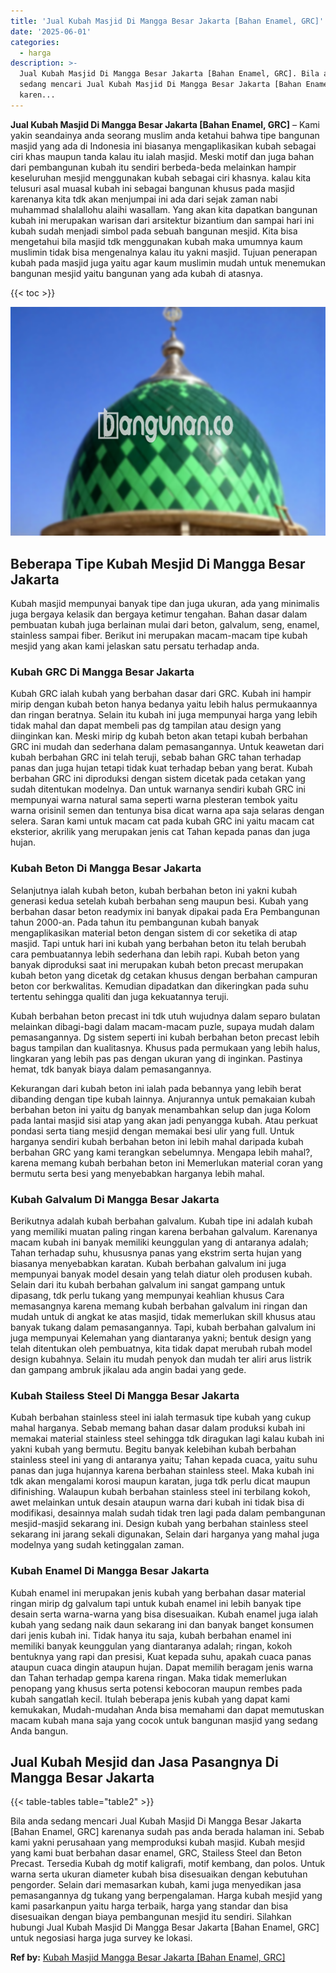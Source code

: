 ```yaml
---
title: 'Jual Kubah Masjid Di Mangga Besar Jakarta [Bahan Enamel, GRC]'
date: '2025-06-01'
categories:
  - harga
description: >-
  Jual Kubah Masjid Di Mangga Besar Jakarta [Bahan Enamel, GRC]. Bila anda
  sedang mencari Jual Kubah Masjid Di Mangga Besar Jakarta [Bahan Enamel, GRC]
  karen...
---
```


**Jual Kubah Masjid Di Mangga Besar Jakarta \[Bahan Enamel, GRC\]** – Kami yakin seandainya anda seorang muslim anda ketahui bahwa tipe bangunan masjid yang ada di Indonesia ini biasanya mengaplikasikan kubah sebagai ciri khas maupun tanda kalau itu ialah masjid. Meski motif dan juga bahan dari pembangunan kubah itu sendiri berbeda-beda melainkan hampir keseluruhan mesjid menggunakan kubah sebagai ciri khasnya. kalau kita telusuri asal muasal kubah ini sebagai bangunan khusus pada masjid karenanya kita tdk akan menjumpai ini ada dari sejak zaman nabi muhammad shalallohu alaihi wasallam. Yang akan kita dapatkan bangunan kubah ini merupakan warisan dari arsitektur bizantium dan sampai hari ini kubah sudah menjadi simbol pada sebuah bangunan mesjid. Kita bisa mengetahui bila masjid tdk menggunakan kubah maka umumnya kaum muslimin tidak bisa mengenalnya kalau itu yakni masjid. Tujuan penerapan kubah pada masjid juga yaitu agar kaum muslimin mudah untuk menemukan bangunan mesjid yaitu bangunan yang ada kubah di atasnya.

{{< toc >}}

![Jual Kubah Masjid Di Mangga Besar Jakarta [Bahan Enamel, GRC]](/images/jual-kubah-masjid-43.png)

## Beberapa Tipe Kubah Mesjid Di Mangga Besar Jakarta

Kubah masjid mempunyai banyak tipe dan juga ukuran, ada yang minimalis juga bergaya kelasik dan bergaya ketimur tengahan. Bahan dasar dalam pembuatan kubah juga berlainan mulai dari beton, galvalum, seng, enamel, stainless sampai fiber. Berikut ini merupakan macam-macam tipe kubah mesjid yang akan kami jelaskan satu persatu terhadap anda.

### Kubah GRC Di Mangga Besar Jakarta

Kubah GRC ialah kubah yang berbahan dasar dari GRC. Kubah ini hampir mirip dengan kubah beton hanya bedanya yaitu lebih halus permukaannya dan ringan beratnya. Selain itu kubah ini juga mempunyai harga yang lebih tidak mahal dan dapat membeli pas dg tampilan atau design yang diinginkan kan. Meski mirip dg kubah beton akan tetapi kubah berbahan GRC ini mudah dan sederhana dalam pemasangannya. Untuk keawetan dari kubah berbahan GRC ini telah teruji, sebab bahan GRC tahan terhadap panas dan juga hujan tetapi tidak kuat terhadap beban yang berat. Kubah berbahan GRC ini diproduksi dengan sistem dicetak pada cetakan yang sudah ditentukan modelnya. Dan untuk warnanya sendiri kubah GRC ini mempunyai warna natural sama seperti warna plesteran tembok yaitu warna orisinil semen dan tentunya bisa dicat warna apa saja selaras dengan selera. Saran kami untuk macam cat pada kubah GRC ini yaitu macam cat eksterior, akrilik yang merupakan jenis cat Tahan kepada panas dan juga hujan.

### Kubah Beton Di Mangga Besar Jakarta

Selanjutnya ialah kubah beton, kubah berbahan beton ini yakni kubah generasi kedua setelah kubah berbahan seng maupun besi. Kubah yang berbahan dasar beton readymix ini banyak dipakai pada Era Pembangunan tahun 2000-an. Pada tahun itu pembangunan kubah banyak mengaplikasikan material beton dengan sistem di cor seketika di atap masjid. Tapi untuk hari ini kubah yang berbahan beton itu telah berubah cara pembuatannya lebih sederhana dan lebih rapi. Kubah beton yang banyak diproduksi saat ini merupakan kubah beton precast merupakan kubah beton yang dicetak dg cetakan khusus dengan berbahan campuran beton cor berkwalitas. Kemudian dipadatkan dan dikeringkan pada suhu tertentu sehingga qualiti dan juga kekuatannya teruji.

Kubah berbahan beton precast ini tdk utuh wujudnya dalam separo bulatan melainkan dibagi-bagi dalam macam-macam puzle, supaya mudah dalam pemasangannya. Dg sistem seperti ini kubah berbahan beton precast lebih bagus tampilan dan kualitasnya. Khusus pada permukaan yang lebih halus, lingkaran yang lebih pas pas dengan ukuran yang di inginkan. Pastinya hemat, tdk banyak biaya dalam pemasangannya.

Kekurangan dari kubah beton ini ialah pada bebannya yang lebih berat dibanding dengan tipe kubah lainnya. Anjurannya untuk pemakaian kubah berbahan beton ini yaitu dg banyak menambahkan selup dan juga Kolom pada lantai masjid sisi atap yang akan jadi penyangga kubah. Atau perkuat pondasi serta tiang mesjid dengan memakai besi ulir yang full. Untuk harganya sendiri kubah berbahan beton ini lebih mahal daripada kubah berbahan GRC yang kami terangkan sebelumnya. Mengapa lebih mahal?, karena memang kubah berbahan beton ini Memerlukan material coran yang bermutu serta besi yang menyebabkan harganya lebih mahal.

### Kubah Galvalum Di Mangga Besar Jakarta

Berikutnya adalah kubah berbahan galvalum. Kubah tipe ini adalah kubah yang memiliki muatan paling ringan karena berbahan galvalum. Karenanya macam kubah ini banyak memiliki keunggulan yang di antaranya adalah; Tahan terhadap suhu, khususnya panas yang ekstrim serta hujan yang biasanya menyebabkan karatan. Kubah berbahan galvalum ini juga mempunyai banyak model desain yang telah diatur oleh produsen kubah. Selain dari itu kubah berbahan galvalum ini sangat gampang untuk dipasang, tdk perlu tukang yang mempunyai keahlian khusus Cara memasangnya karena memang kubah berbahan galvalum ini ringan dan mudah untuk di angkat ke atas masjid, tidak memerlukan skill khusus atau banyak tukang dalam pemasangannya. Tapi, kubah berbahan galvalum ini juga mempunyai Kelemahan yang diantaranya yakni; bentuk design yang telah ditentukan oleh pembuatnya, kita tidak dapat merubah rubah model design kubahnya. Selain itu mudah penyok dan mudah ter aliri arus listrik dan gampang ambruk jikalau ada angin badai yang gede.

### Kubah Stailess Steel Di Mangga Besar Jakarta

Kubah berbahan stainless steel ini ialah termasuk tipe kubah yang cukup mahal harganya. Sebab memang bahan dasar dalam produksi kubah ini memakai material stainless steel sehingga tdk diragukan lagi kalau kubah ini yakni kubah yang bermutu. Begitu banyak kelebihan kubah berbahan stainless steel ini yang di antaranya yaitu; Tahan kepada cuaca, yaitu suhu panas dan juga hujannya karena berbahan stainless steel. Maka kubah ini tdk akan mengalami korosi maupun karatan, juga tdk perlu dicat maupun difinishing. Walaupun kubah berbahan stainless steel ini terbilang kokoh, awet melainkan untuk desain ataupun warna dari kubah ini tidak bisa di modifikasi, desainnya malah sudah tidak tren lagi pada dalam pembangunan mesjid-masjid sekarang ini. Design kubah yang berbahan stainless steel sekarang ini jarang sekali digunakan, Selain dari harganya yang mahal juga modelnya yang sudah ketinggalan zaman.

### Kubah Enamel Di Mangga Besar Jakarta

Kubah enamel ini merupakan jenis kubah yang berbahan dasar material ringan mirip dg galvalum tapi untuk kubah enamel ini lebih banyak tipe desain serta warna-warna yang bisa disesuaikan. Kubah enamel juga ialah kubah yang sedang naik daun sekarang ini dan banyak banget konsumen dari jenis kubah ini. Tidak hanya itu saja, kubah berbahan enamel ini memiliki banyak keunggulan yang diantaranya adalah; ringan, kokoh bentuknya yang rapi dan presisi, Kuat kepada suhu, apakah cuaca panas ataupun cuaca dingin ataupun hujan. Dapat memilih beragam jenis warna dan Tahan terhadap gempa karena ringan. Maka tidak memerlukan penopang yang khusus serta potensi kebocoran maupun rembes pada kubah sangatlah kecil. Itulah beberapa jenis kubah yang dapat kami kemukakan, Mudah-mudahan Anda bisa memahami dan dapat memutuskan macam kubah mana saja yang cocok untuk bangunan masjid yang sedang Anda bangun.

## Jual Kubah Mesjid dan Jasa Pasangnya Di Mangga Besar Jakarta

{{< table-tables table="table2" >}}

Bila anda sedang mencari Jual Kubah Masjid Di Mangga Besar Jakarta \[Bahan Enamel, GRC\] karenanya sudah pas anda berada halaman ini. Sebab kami yakni perusahaan yang memproduksi kubah masjid. Kubah mesjid yang kami buat berbahan dasar enamel, GRC, Stailess Steel dan Beton Precast. Tersedia Kubah dg motif kaligrafi, motif kembang, dan polos. Untuk warna serta ukuran diameter kubah bisa disesuaikan dengan kebutuhan pengorder. Selain dari memasarkan kubah, kami juga menyedikan jasa pemasangannya dg tukang yang berpengalaman. Harga kubah mesjid yang kami pasarkanpun yaitu harga terbaik, harga yang standar dan bisa disesuaikan dengan biaya pembangunan mesjid itu sendiri. Silahkan hubungi Jual Kubah Masjid Di Mangga Besar Jakarta \[Bahan Enamel, GRC\] untuk negosiasi harga juga survey ke lokasi.

**Ref by:** [Kubah Masjid Mangga Besar Jakarta [Bahan Enamel, GRC]](https://id.wikipedia.org/wiki/Kubah)

